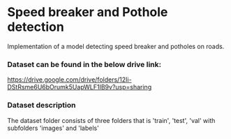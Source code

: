 # Speed breaker and Pothole detection

Implementation of a model detecting speed breaker and potholes on roads.

### Dataset can be found in the below drive link:
https://drive.google.com/drive/folders/12Ii-DStRsme6U6bOrumk5UapWLF1IB9v?usp=sharing

### Dataset description
The dataset folder consists of three folders that is 'train', 'test', 'val' with subfolders 'images' and 'labels'
